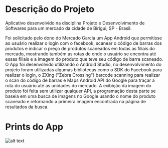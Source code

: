 # Descrição do Projeto
  Aplicativo desenvolvido na disciplina Projeto e Desenvolvimento de Softwares para um mercado da cidade de Birigui, SP - Brasil.

  Foi solicitado pelo dono do Mercado Garcia um App Android que permitisse ao usuário realizar o login com o facebook, scanear o código de barras dos produtos e indicar o preço de produtos scaneados em todas as filiais do mercado, mostrando também as rotas de onde o usuário se encontra até essas filiais e a imagem do produto que teve seu código de barra scaneado.
    O App foi desenvolvido utilizando o Android Studio, no desenvolvimento do projeto foram utilizadas algumas bibliotecas como o SDK do Facebook para realizar o login, o ZXing ("Zebra Crossing") barcode scanning para realizar o scan do código de barras e Maps Android API do Google para traçar a rota do usuário até as unidades do mercado. A exibição da imagem do produto foi feita sem utilizar qualquer API, a programação desta parte se baseia em uma busca de imagens no Google usando o nome do produto scaneado e retornando a primeira imagem encontrada na página de resultados da busca.
# Prints do App
![alt text](https://image.prntscr.com/image/dg8eGirSTRWSyaMIVt8eIA.png)
